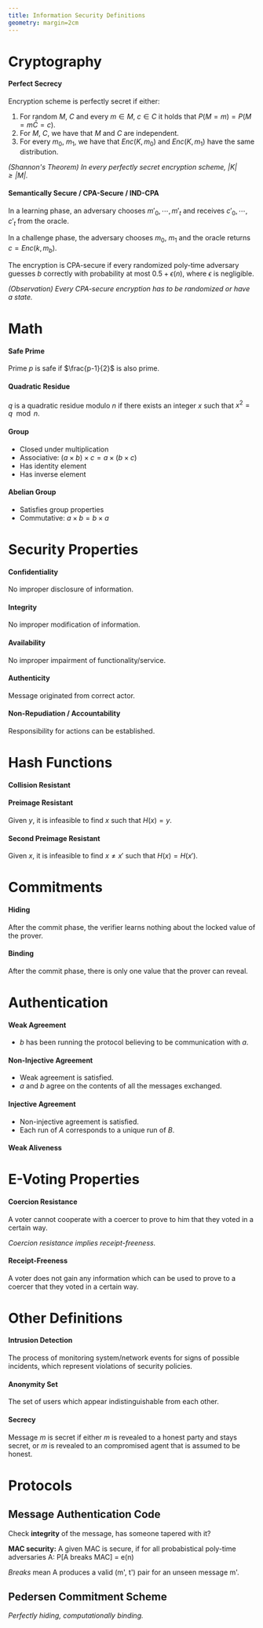 ```yaml
---
title: Information Security Definitions
geometry: margin=2cm
---
```


# Cryptography

#### Perfect Secrecy

Encryption scheme is perfectly secret if either:

1. For random $M$, $C$ and every $m \in M$, $c \in C$ it holds that $P(M = m) = P(M = m \bar C = c)$.
2. For $M$, $C$, we have that $M$ and $C$ are independent.
3. For every $m_0$, $m_1$, we have that $Enc(K, m_0)$ and $Enc(K, m_1)$ have the same distribution.

*(Shannon's Theorem) In every perfectly secret encryption scheme, $|K| \geq |M|$.*

#### Semantically Secure / CPA-Secure / IND-CPA

In a learning phase, an adversary chooses $m'_0, \cdots, m'_t$ and receives $c'_0, \cdots, c'_t$ from the oracle.

In a challenge phase, the adversary chooses $m_0$, $m_1$ and the oracle returns $c = Enc(k, m_b)$.

The encryption is CPA-secure if every randomized poly-time adversary guesses $b$ correctly with probability at most $0.5 + \epsilon(n)$, where $\epsilon$ is negligible.

*(Observation) Every CPA-secure encryption has to be randomized or have a state.*

# Math

#### Safe Prime

Prime $p$ is safe if $\frac{p-1}{2}$ is also prime.

#### Quadratic Residue

$q$ is a quadratic residue modulo $n$ if there exists an integer $x$ such that $x^2 = q \mod n$.

#### Group

* Closed under multiplication
* Associative: $(a \times b) \times c = a \times (b \times c)$
* Has identity element
* Has inverse element

#### Abelian Group

* Satisfies group properties
* Commutative: $a \times b = b \times a$

# Security Properties

#### Confidentiality

No improper disclosure of information.

#### Integrity

No improper modification of information.

#### Availability

No improper impairment of functionality/service.

#### Authenticity

Message originated from correct actor.

#### Non-Repudiation / Accountability

Responsibility for actions can be established.

# Hash Functions

#### Collision Resistant

#### Preimage Resistant

Given $y$, it is infeasible to find $x$ such that $H(x) = y$.

#### Second Preimage Resistant

Given $x$, it is infeasible to find $x \neq x'$ such that $H(x) = H(x')$.

# Commitments

#### Hiding

After the commit phase, the verifier learns nothing about the locked value of the prover.

#### Binding

After the commit phase, there is only one value that the prover can reveal.

# Authentication

#### Weak Agreement

* $b$ has been running the protocol believing to be communication with $a$.

#### Non-Injective Agreement

* Weak agreement is satisfied.
* $a$ and $b$ agree on the contents of all the messages exchanged.

#### Injective Agreement

* Non-injective agreement is satisfied.
* Each run of $A$ corresponds to a unique run of $B$.

#### Weak Aliveness

# E-Voting Properties

#### Coercion Resistance

A voter cannot cooperate with a coercer to prove to him that they voted in a certain way.

*Coercion resistance implies receipt-freeness.*

#### Receipt-Freeness

A voter does not gain any information which can be used to prove to a coercer that they voted in a certain way.

# Other Definitions

#### Intrusion Detection

The process of monitoring system/network events for signs of possible incidents, which represent violations of security policies.

#### Anonymity Set

The set of users which appear indistinguishable from each other.

#### Secrecy

Message $m$ is secret if either $m$ is revealed to a honest party and stays secret, or $m$ is revealed to an compromised agent that is assumed to be honest.

# Protocols

## Message Authentication Code

Check **integrity** of the message, has someone tapered with it?

**MAC security:** A given MAC is secure, if for all probabistical poly-time adversaries A: P[A breaks MAC] = e(n)

*Breaks* mean A produces a valid (m', t') pair for an unseen message m'.

## Pedersen Commitment Scheme

*Perfectly hiding, computationally binding.*
